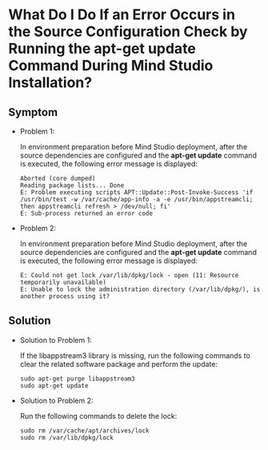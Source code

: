 # What Do I Do If an Error Occurs in the Source Configuration Check by Running the apt-get update Command During  Mind Studio  Installation?<a name="EN-US_TOPIC_0196221471"></a>

## Symptom<a name="section187236589283"></a>

-   Problem 1:

    In environment preparation before  Mind Studio  deployment, after the source dependencies are configured and the  **apt-get update**  command is executed, the following error message is displayed:

    ```
    Aborted (core dumped) 
    Reading package lists... Done
    E: Problem executing scripts APT::Update::Post-Invoke-Success 'if /usr/bin/test -w /var/cache/app-info -a -e /usr/bin/appstreamcli; then appstreamcli refresh > /dev/null; fi'
    E: Sub-process returned an error code
    ```

-   Problem 2:

    In environment preparation before  Mind Studio  deployment, after the source dependencies are configured and the  **apt-get update**  command is executed, the following error message is displayed:

    ```
    E: Could not get lock /var/lib/dpkg/lock - open (11: Resource temporarily unavailable) 
    E: Unable to lock the administration directory (/var/lib/dpkg/), is another process using it?
    ```


## Solution<a name="section1027210256303"></a>

-   Solution to Problem 1:

    If the libappstream3 library is missing, run the following commands to clear the related software package and perform the update:

    ```
    sudo apt-get purge libappstream3
    sudo apt-get update
    ```

-   Solution to Problem 2:

    Run the following commands to delete the lock:

    ```
    sudo rm /var/cache/apt/archives/lock
    sudo rm /var/lib/dpkg/lock
    ```


